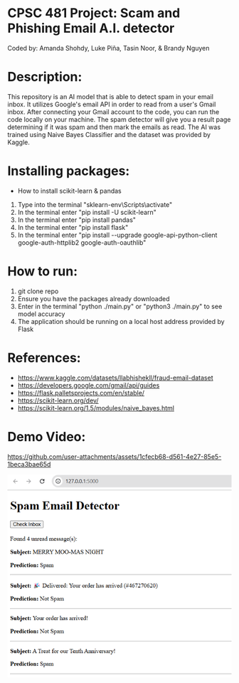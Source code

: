# CPSC 481 Project: Scam and Phishing Email A.I. detector
Coded by: Amanda Shohdy, Luke Piña, Tasin Noor, & Brandy Nguyen

# Description:
This repository is an AI model that is able to detect spam in your email inbox. It utilizes Google's email API in order to read from a user's Gmail inbox. After connecting your Gmail account to the code, you can run the code locally on your machine. The spam detector will give you a result page determining if it was spam and then mark the emails as read. The AI was trained using Naive Bayes Classifier and the dataset was provided by Kaggle.

# Installing packages:
- How to install scikit-learn & pandas
1. Type into the terminal "sklearn-env\Scripts\activate"
2. In the terminal enter "pip install -U scikit-learn"
3. In the terminal enter "pip install pandas"
4. In the terminal enter "pip install flask"
5. In the terminal enter "pip install --upgrade google-api-python-client google-auth-httplib2 google-auth-oauthlib"
   
# How to run:
1. git clone repo
2. Ensure you have the packages already downloaded
3. Enter in the terminal "python ./main.py" or "python3 ./main.py" to see model accuracy
4. The application should be running on a local host address provided by Flask

# References: 
- https://www.kaggle.com/datasets/llabhishekll/fraud-email-dataset
- https://developers.google.com/gmail/api/guides
- https://flask.palletsprojects.com/en/stable/
- https://scikit-learn.org/dev/
- https://scikit-learn.org/1.5/modules/naive_bayes.html

# Demo Video:
https://github.com/user-attachments/assets/1cfecb68-d561-4e27-85e5-1beca3bae65d

![result_image](result_image.png)

